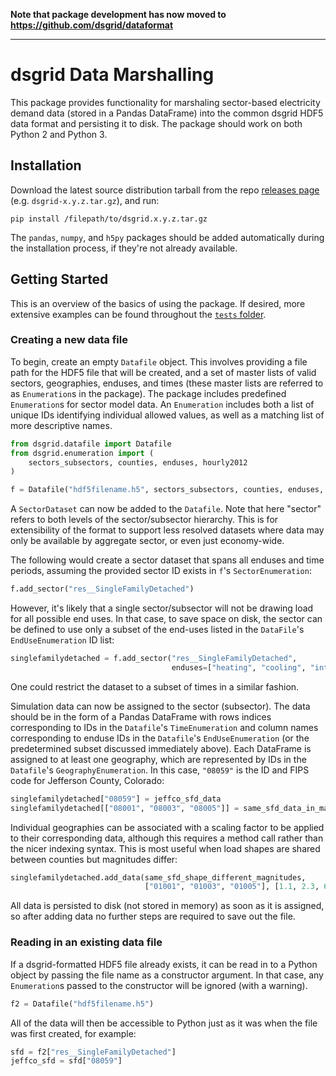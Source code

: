 __Note that package development has now moved to https://github.com/dsgrid/dataformat__

<hr/>

# dsgrid Data Marshalling

This package provides functionality for marshaling sector-based electricity demand data (stored in a Pandas DataFrame) into the common dsgrid HDF5 data format and persisting it to disk. The package should work on both Python 2 and Python 3.

## Installation

Download the latest source distribution tarball from the repo [releases page](https://github.com/dsgrid/dataformat/releases) (e.g. `dsgrid-x.y.z.tar.gz`), and run:

```
pip install /filepath/to/dsgrid.x.y.z.tar.gz
```

The `pandas`, `numpy`, and `h5py` packages should be added automatically during the installation process, if they're not already available.

## Getting Started

This is an overview of the basics of using the package. If desired, more extensive examples can be found throughout the [`tests` folder](tests).

### Creating a new data file

To begin, create an empty `Datafile` object. This involves providing a file path for the HDF5 file that will be created, and a set of master lists of valid sectors, geographies, enduses, and times (these master lists are referred to as `Enumeration`s in the package). The package includes predefined `Enumeration`s for sector model data. An `Enumeration` includes both a list of unique IDs identifying individual allowed values, as well as a matching list of more descriptive names.

```python
from dsgrid.datafile import Datafile
from dsgrid.enumeration import (
    sectors_subsectors, counties, enduses, hourly2012
)

f = Datafile("hdf5filename.h5", sectors_subsectors, counties, enduses, hourly2012)

```

A `SectorDataset` can now be added to the `Datafile`. Note that here "sector" refers to both levels of the sector/subsector hierarchy. This is for extensibility of the format to support less resolved datasets where data may only be available by aggregate sector, or even just economy-wide.

The following would create a sector dataset that spans all enduses and time periods, assuming the provided sector ID exists in `f`'s `SectorEnumeration`:

```python
f.add_sector("res__SingleFamilyDetached")
```

However, it's likely that a single sector/subsector will not be drawing load for all possible end uses. In that case, to save space on disk, the sector can be defined to use only a subset of the end-uses listed in the `DataFile`'s `EndUseEnumeration` ID list:

```python
singlefamilydetached = f.add_sector("res__SingleFamilyDetached",
                                    enduses=["heating", "cooling", "interior_lights"])
```

One could restrict the dataset to a subset of times in a similar fashion.

Simulation data can now be assigned to the sector (subsector). The data should be in the form of a Pandas DataFrame with rows indices corresponding to IDs in the `Datafile`'s `TimeEnumeration` and column names corresponding to enduse IDs in the `Datafile`'s `EndUseEnumeration` (or the predetermined subset discussed immediately above). Each DataFrame is assigned to at least one geography, which are represented by IDs in the `Datafile`'s `GeographyEnumeration`. In this case, `"08059"` is the ID and FIPS code for Jefferson County, Colorado:

```python
singlefamilydetached["08059"] = jeffco_sfd_data
singlefamilydetached[["08001", "08003", "08005"]] = same_sfd_data_in_many_counties
```

Individual geographies can be associated with a scaling factor to be applied to their corresponding data, although this requires a method call rather than the nicer indexing syntax. This is most useful when load shapes are shared between counties but magnitudes differ:

```python
singlefamilydetached.add_data(same_sfd_shape_different_magnitudes,
                              ["01001", "01003", "01005"], [1.1, 2.3, 6.7])
```


All data is persisted to disk (not stored in memory) as soon as it is assigned, so after adding data no further steps are required to save out the file.

### Reading in an existing data file

If a dsgrid-formatted HDF5 file already exists, it can be read in to a Python object by passing the file name as a constructor argument. In that case, any `Enumeration`s passed to the constructor will be ignored (with a warning).

```python
f2 = Datafile("hdf5filename.h5")
```

All of the data will then be accessible to Python just as it was when the file was first created, for example:

```python
sfd = f2["res__SingleFamilyDetached"]
jeffco_sfd = sfd["08059"]
```
